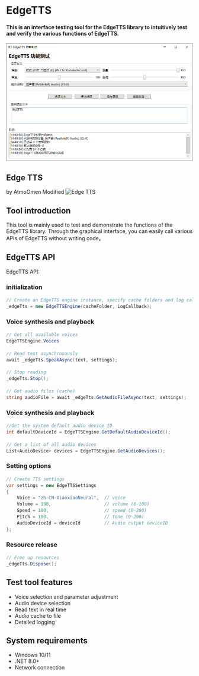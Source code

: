 # EdgeTTS

#### This is an interface testing tool for the EdgeTTS library to intuitively test and verify the various functions of EdgeTTS.

![EdgeTTS Test Application Interface](EdgeTTSTest.png)

## Edge TTS 

by AtmoOmen Modified ![Edge TTS](https://github.com/AtmoOmen/EdgeTTS)

## Tool introduction

This tool is mainly used to test and demonstrate the functions of the EdgeTTS library. 
Through the graphical interface, you can easily call various APIs of EdgeTTS without writing code。

## EdgeTTS API

EdgeTTS API:

### initialization

```csharp
// Create an EdgeTTS engine instance, specify cache folders and log callbacks
_edgeTts = new EdgeTTSEngine(cacheFolder, LogCallback);
```

### Voice synthesis and playback

```csharp
// Get all available voices
EdgeTTSEngine.Voices

// Read text asynchronously
await _edgeTts.SpeakAsync(text, settings);

// Stop reading
_edgeTts.Stop();

// Get audio files (cache)
string audioFile = await _edgeTts.GetAudioFileAsync(text, settings);
```

### Voice synthesis and playback

```csharp
//Get the system default audio device ID
int defaultDeviceId = EdgeTTSEngine.GetDefaultAudioDeviceId();

// Get a list of all audio devices
List<AudioDevice> devices = EdgeTTSEngine.GetAudioDevices();
```

### Setting options

```csharp
// Create TTS settings
var settings = new EdgeTTSSettings
{
    Voice = "zh-CN-XiaoxiaoNeural",  // voice
    Volume = 100,                    // volume (0-100)
    Speed = 100,                     // speed (0-200)
    Pitch = 100,                     // tone (0-200)
    AudioDeviceId = deviceId         // Audio output deviceID
};
```

### Resource release

```csharp
// Free up resources
_edgeTts.Dispose();
```

## Test tool features

- Voice selection and parameter adjustment
- Audio device selection
- Read text in real time
- Audio cache to file
- Detailed logging

## System requirements

- Windows 10/11
- .NET 8.0+
- Network connection
